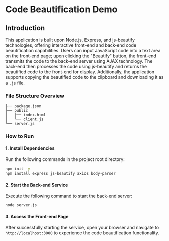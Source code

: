 # Code Beautification Demo

## Introduction

This application is built upon Node.js, Express, and js-beautify technologies, offering interactive front-end and back-end code beautification capabilities. Users can input JavaScript code into a text area on the front-end page; upon clicking the "Beautify" button, the front-end transmits the code to the back-end server using AJAX technology. The back-end then processes the code using js-beautify and returns the beautified code to the front-end for display. Additionally, the application supports copying the beautified code to the clipboard and downloading it as a `.js` file.

### File Structure Overview

```
├── package.json
├── public
│   ├── index.html
│   └── client.js
└── server.js
```

### How to Run

#### 1. Install Dependencies

Run the following commands in the project root directory:

```sh
npm init -y
npm install express js-beautify axios body-parser
```

#### 2. Start the Back-end Service

Execute the following command to start the back-end server:

```sh
node server.js
```

#### 3. Access the Front-end Page

After successfully starting the service, open your browser and navigate to `http://localhost:3000` to experience the code beautification functionality.